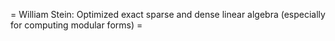 =  William Stein: Optimized exact sparse and dense linear algebra (especially for computing modular forms) =
